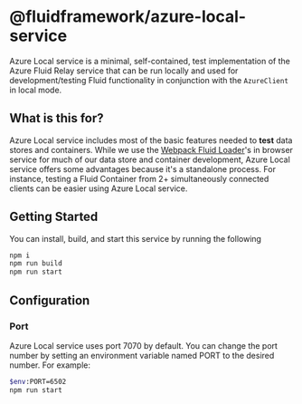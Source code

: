 # @fluidframework/azure-local-service

Azure Local service is a minimal, self-contained, test implementation of the Azure Fluid Relay service that can be run locally and used for development/testing Fluid functionality in conjunction with the `AzureClient` in local mode.

## What is this for?

Azure Local service includes most of the basic features needed to **test** data stores and containers. While we use the [Webpack Fluid Loader](../../packages/tools/webpack-fluid-loader)'s in browser service for much of our data store and container development, Azure Local service offers some advantages because it's a standalone process. For instance, testing a Fluid Container from 2+ simultaneously connected clients can be easier using Azure Local service.

## Getting Started
You can install, build, and start this service by running the following

```sh
npm i
npm run build
npm run start
```

## Configuration
### Port
Azure Local service uses port 7070 by default.  You can change the port number by setting an environment
variable named PORT to the desired number.  For example:
```sh
$env:PORT=6502
npm run start
```
